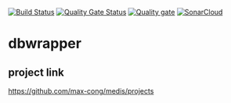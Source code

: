 [![Build Status](https://travis-ci.org/max-cong/medis.svg?branch=master)](https://travis-ci.org/max-cong/medis)
[![Quality Gate Status](https://sonarcloud.io/api/project_badges/measure?project=max-cong_medis&metric=alert_status)](https://sonarcloud.io/dashboard?id=max-cong_medis)
[![Quality gate](https://sonarcloud.io/api/project_badges/quality_gate?project=max-cong_medis)](https://sonarcloud.io/dashboard?id=max-cong_medis)
[![SonarCloud](https://sonarcloud.io/images/project_badges/sonarcloud-black.svg)](https://sonarcloud.io/dashboard?id=max-cong_medis)


# dbwrapper



## project link 
https://github.com/max-cong/medis/projects
